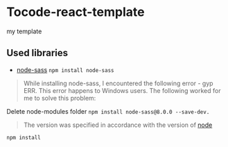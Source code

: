 # Tocode-react-template
my template
## Used libraries
- [node-sass](https://github.com/sass/sass) `npm install node-sass`

>While installing node-sass, I encountered the following error - gyp ERR. This error happens to Windows users. The following worked for me to solve this problem:

Delete node-modules folder
`npm install node-sass@8.0.0 --save-dev.`

> The version was specified in accordance with the version of [node](https://www.npmjs.com/package/node-sass)

`npm install`
